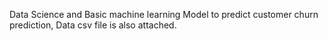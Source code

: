 Data Science and Basic machine learning Model to predict customer churn prediction, Data csv file is also attached.

